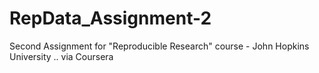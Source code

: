 RepData_Assignment-2
====================

Second Assignment for "Reproducible Research" course - John Hopkins University .. via Coursera
